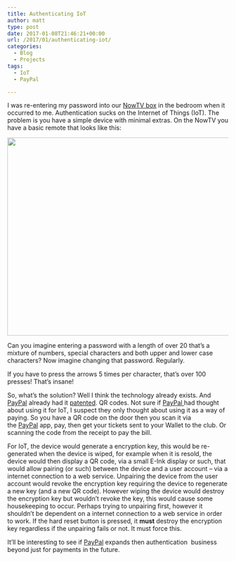 ```yaml
---
title: Authenticating IoT
author: matt
type: post
date: 2017-01-08T21:46:21+00:00
url: /2017/01/authenticating-iot/
categories:
  - Blog
  - Projects
tags:
  - IoT
  - PayPal

---
```

I was re-entering my password into our <a href="https://www.nowtv.com/tv-boxes" target="_blank" rel="nofollow">NowTV box</a> in the bedroom when it occurred to me. Authentication sucks on the Internet of Things (IoT). The problem is you have a simple device with minimal extras. On the NowTV you have a basic remote that looks like this:

<a href="//matt40k.uk/img/2017/01/nowtv_remote.jpg" target="_blank" rel="nofollow"><img class="alignnone size-full wp-image-2380" src="//matt40k.uk/img/2017/01/nowtv_remote.jpg" alt="" width="800" height="450" srcset="//matt40k.uk/img/2017/01/nowtv_remote.jpg 800w, //matt40k.uk/img/2017/01/nowtv_remote-300x169.jpg 300w, //matt40k.uk/img/2017/01/nowtv_remote-768x432.jpg 768w" sizes="(max-width: 800px) 100vw, 800px" /></a>

Can you imagine entering a password with a length of over 20 that&#8217;s a mixture of numbers, special characters and both upper and lower case characters? Now imagine changing that password. Regularly.

If you have to press the arrows 5 times per character, that&#8217;s over 100 presses! That&#8217;s insane!

So, what&#8217;s the solution? Well I think the technology already exists. And <a href="https://www.paypal.com/" target="_blank" rel="nofollow">PayPal</a> already had it <a href="https://worldwide.espacenet.com/publicationDetails/biblio?FT=D&date=20161222&DB=EPODOC&locale=en_EP&CC=US&NR=2016373428A1&KC=A1&ND=4#" target="_blank" rel="nofollow">patented</a>. QR codes. Not sure if <a href="https://www.paypal.com/" target="_blank" rel="nofollow">PayPal </a>had thought about using it for IoT, I suspect they only thought about using it as a way of paying. So you have a QR code on the door then you scan it via the <a href="https://www.paypal.com/" target="_blank" rel="nofollow">PayPal</a> app, pay, then get your tickets sent to your Wallet to the club. Or scanning the code from the receipt to pay the bill.

For IoT, the device would generate a encryption key, this would be re-generated when the device is wiped, for example when it is resold, the device would then display a QR code, via a small E-Ink display or such, that would allow pairing (or such) between the device and a user account &#8211; via a internet connection to a web service. Unpairing the device from the user account would revoke the encryption key requiring the device to regenerate a new key (and a new QR code). However wiping the device would destroy the encryption key but wouldn&#8217;t revoke the key, this would cause some housekeeping to occur. Perhaps trying to unpairing first, however it shouldn&#8217;t be dependent on a internet connection to a web service in order to work. If the hard reset button is pressed, it **must** destroy the encryption key regardless if the unpairing fails or not. It must force this.

It&#8217;ll be interesting to see if <a href="https://www.paypal.com/" target="_blank" rel="nofollow">PayPal</a> expands then authentication  business beyond just for payments in the future.
